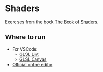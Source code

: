 # Shaders

Exercises from the book [The Book of Shaders](https://thebookofshaders.com/).

## Where to run

- For VSCode:
    - [GLSL Lint](https://marketplace.visualstudio.com/items?itemName=dtoplak.vscode-glsllint)
    - [GLSL Canvas](https://marketplace.visualstudio.com/items?itemName=circledev.glsl-canvas)
- [Official online editor](https://editor.thebookofshaders.com/)
